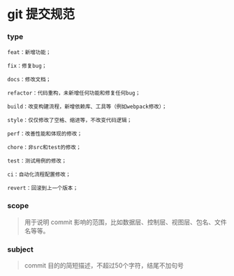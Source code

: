 # git 提交规范

###  type
```text
feat：新增功能；

fix：修复bug；

docs：修改文档；

refactor：代码重构，未新增任何功能和修复任何bug；

build：改变构建流程，新增依赖库、工具等（例如webpack修改）；

style：仅仅修改了空格、缩进等，不改变代码逻辑；

perf：改善性能和体现的修改；

chore：非src和test的修改；

test：测试用例的修改；

ci：自动化流程配置修改；

revert：回滚到上一个版本；
```
### scope

> 用于说明 commit 影响的范围，比如数据层、控制层、视图层、包名、文件名等等。

### subject
> commit 目的的简短描述，不超过50个字符，结尾不加句号

